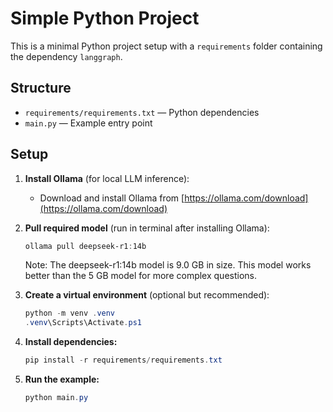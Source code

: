# Simple Python Project

This is a minimal Python project setup with a `requirements` folder containing the dependency `langgraph`.

## Structure
- `requirements/requirements.txt` — Python dependencies
- `main.py` — Example entry point


## Setup
1. **Install Ollama** (for local LLM inference):
   - Download and install Ollama from [https://ollama.com/download](https://ollama.com/download)

2. **Pull required model** (run in terminal after installing Ollama):
   ```powershell
   ollama pull deepseek-r1:14b 
   ```

   Note: The deepseek-r1:14b model is 9.0 GB in size. This model works better than the 5 GB model for more complex questions.

3. **Create a virtual environment** (optional but recommended):
   ```powershell
   python -m venv .venv
   .venv\Scripts\Activate.ps1
   ```

4. **Install dependencies:**
   ```powershell
   pip install -r requirements/requirements.txt
   ```

5. **Run the example:**
   ```powershell
   python main.py
   ```

